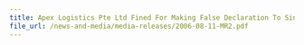 ```yaml
---
title: Apex Logistics Pte Ltd Fined For Making False Declaration To Singapore Customs On Its Clothing Exports
file_url: /news-and-media/media-releases/2006-08-11-MR2.pdf
---
```

